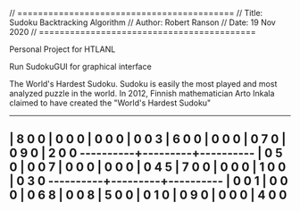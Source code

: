 // ==========================================
//  Title:  Sudoku Backtracking Algorithm
//  Author: Robert Ranson
//  Date:   19 Nov 2020
// ==========================================

Personal Project for HTLANL

Run SudokuGUI for graphical interface


The World's Hardest Sudoku. 
Sudoku is easily the most played and most analyzed puzzle in the world.
In 2012, Finnish mathematician Arto Inkala claimed to have created the "World's Hardest Sudoku"

-------------------------------
| 8  0  0 | 0  0  0 | 0  0  0 
| 0  0  3 | 6  0  0 | 0  0  0
| 0  7  0 | 0  9  0 | 2  0  0
----------+---------+----------
| 0  5  0 | 0  0  7 | 0  0  0
| 0  0  0 | 0  4  5 | 7  0  0
| 0  0  0 | 1  0  0 | 0  3  0
----------+---------+----------
| 0  0  1 | 0  0  0 | 0  6  8
| 0  0  8 | 5  0  0 | 0  1  0
| 0  9  0 | 0  0  0 | 4  0  0
-------------------------------

